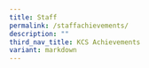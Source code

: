 ```yaml
---
title: Staff
permalink: /staffachievements/
description: ""
third_nav_title: KCS Achievements
variant: markdown
---
```

